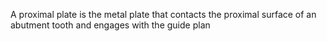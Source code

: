 A proximal plate is the metal plate that contacts the proximal surface of an abutment tooth and engages with the guide plan